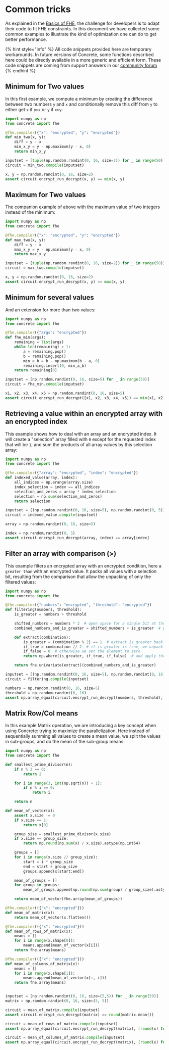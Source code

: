 # Common tricks

As explained in the [Basics of FHE](fhe\_basics.md), the challenge for developers is to adapt their code to fit FHE constraints. In this document we have collected some common examples to illustrate the kind of optimization one can do to get better performance.

{% hint style="info" %}
All code snippets provided here are temporary workarounds. In future versions of Concrete, some functions described here could be directly available in a more generic and efficient form. These code snippets are coming from support answers in our [community forum](https://community.zama.ai)
{% endhint %}

## Minimum for Two values

In this first example, we compute a minimum by creating the difference between two numbers `y` and `x` and conditionally remove this diff from `y` to either get `x` if `y>x` or `y` if `x>y`:

```python
import numpy as np
from concrete import fhe

@fhe.compiler({"x": "encrypted", "y": "encrypted"})
def min_two(x, y):
	diff = y - x
	min_x_y = y - np.maximum(y - x, 0)
	return min_x_y

inputset = [tuple(np.random.randint(0, 16, size=2)) for _ in range(50)]
circuit = min_two.compile(inputset)

x, y = np.random.randint(0, 16, size=2)
assert circuit.encrypt_run_decrypt(x, y) == min(x, y)
```

## Maximum for Two values

The companion example of above with the maximum value of two integers instead of the minimum:

```python
import numpy as np
from concrete import fhe

@fhe.compiler({"x": "encrypted", "y": "encrypted"})
def max_two(x, y):
	diff = y - x
	max_x_y = y - np.minimum(y - x, 0)
	return max_x_y

inputset = [tuple(np.random.randint(0, 16, size=2)) for _ in range(50)]
circuit = max_two.compile(inputset)

x, y = np.random.randint(0, 16, size=2)
assert circuit.encrypt_run_decrypt(x, y) == max(x, y)
```

## Minimum for several values

And an extension for more than two values:

```python
import numpy as np
from concrete import fhe

@fhe.compiler({"args": "encrypted"})
def fhe_min(args):
    remaining = list(args)
    while len(remaining) > 1:
        a = remaining.pop()
        b = remaining.pop()
        min_a_b = b - np.maximum(b - a, 0)
        remaining.insert(0, min_a_b)
    return remaining[0]

inputset = [np.random.randint(0, 16, size=5) for _ in range(50)]
circuit = fhe_min.compile(inputset)

x1, x2, x3, x4, x5 = np.random.randint(0, 16, size=5)
assert circuit.encrypt_run_decrypt([x1, x2, x3, x4, x5]) == min(x1, x2, x3, x4, x5)
```

## Retrieving a value within an encrypted array with an encrypted index

This example shows how to deal with an array and an encrypted index. It will create a "selection" array filled with `0` except for the requested index that will be `1`, and sum the products of all array values by this selection array:

```python
import numpy as np
from concrete import fhe

@fhe.compiler({"array": "encrypted", "index": "encrypted"})
def indexed_value(array, index):
    all_indices = np.arange(array.size)
    index_selection = index == all_indices
    selection_and_zeros = array * index_selection
    selection = np.sum(selection_and_zeros)
    return selection

inputset = [(np.random.randint(0, 16, size=5), np.random.randint(0, 5)) for _ in range(50)]
circuit = indexed_value.compile(inputset)

array = np.random.randint(0, 16, size=5)

index = np.random.randint(0, 5)
assert circuit.encrypt_run_decrypt(array, index) == array[index]
```

## Filter an array with comparison (>)

This example filters an encrypted array with an encrypted condition, here a `greater than` with an encrypted value. It packs all values with a selection bit, resulting from the comparison that allow the unpacking of only the filtered values:

```python
import numpy as np
from concrete import fhe

@fhe.compiler({"numbers": "encrypted", "threshold": "encrypted"})
def filtering(numbers, threshold):
    is_greater = numbers > threshold

    shifted_numbers = numbers * 2  # open space for a single bit at the end
    combined_numbers_and_is_greater = shifted_numbers + is_greater  # put is_greater to that bit

    def extract(combination):
        is_greater = (combination % 2) == 1  # extract is_greater back from packing
        if_true = combination // 2  # if is greater is true, we unpack the number and use it
        if_false = 0  # otherwise we set the element to zero
        return np.where(is_greater, if_true, if_false)  # and apply the operation

    return fhe.univariate(extract)(combined_numbers_and_is_greater)

inputset = [(np.random.randint(0, 16, size=5), np.random.randint(0, 16)) for _ in range(50)]
circuit = filtering.compile(inputset)

numbers = np.random.randint(0, 16, size=5)
threshold = np.random.randint(0, 16)
assert np.array_equal(circuit.encrypt_run_decrypt(numbers, threshold), list(map(lambda x: x if x > threshold else 0, numbers)))

```

## Matrix Row/Col means

In this example Matrix operation, we are introducing a key concept when using Concrete: trying to maximize the parallelization. Here instead of sequentially summing all values to create a mean value, we split the values in sub-groups, and do the mean of the sub-group means:

```python
import numpy as np
from concrete import fhe

def smallest_prime_divisor(n):
    if n % 2 == 0:
        return 2

    for i in range(3, int(np.sqrt(n)) + 1):
        if n % i == 0:
            return i

    return n

def mean_of_vector(x):
    assert x.size != 0
    if x.size == 1:
        return x[0]

    group_size = smallest_prime_divisor(x.size)
    if x.size == group_size:
        return np.round(np.sum(x) / x.size).astype(np.int64)

    groups = []
    for i in range(x.size // group_size):
        start = i * group_size
        end = start + group_size
        groups.append(x[start:end])

    mean_of_groups = []
    for group in groups:
        mean_of_groups.append(np.round(np.sum(group) / group_size).astype(np.int64))

    return mean_of_vector(fhe.array(mean_of_groups))

@fhe.compiler(({"x": "encrypted"}))
def mean_of_matrix(x):
    return mean_of_vector(x.flatten())

@fhe.compiler(({"x": "encrypted"}))
def mean_of_rows_of_matrix(x):
    means = []
    for i in range(x.shape[0]):
        means.append(mean_of_vector(x[i]))
    return fhe.array(means)

@fhe.compiler(({"x": "encrypted"}))
def mean_of_columns_of_matrix(x):
    means = []
    for i in range(x.shape[1]):
        means.append(mean_of_vector(x[:, i]))
    return fhe.array(means)


inputset = [np.random.randint(0, 16, size=(5,5)) for _ in range(50)]
matrix = np.random.randint(0, 16, size=(5, 5))

circuit = mean_of_matrix.compile(inputset)
assert circuit.encrypt_run_decrypt(matrix) == round(matrix.mean())

circuit = mean_of_rows_of_matrix.compile(inputset)
assert np.array_equal(circuit.encrypt_run_decrypt(matrix), [round(x) for x in matrix.mean(1)])

circuit = mean_of_columns_of_matrix.compile(inputset)
assert np.array_equal(circuit.encrypt_run_decrypt(matrix), [round(x) for x in matrix.mean(0)])
```

